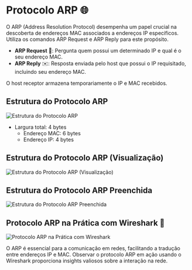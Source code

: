 # Protocolo ARP 🌐

O ARP (Address Resolution Protocol) desempenha um papel crucial na descoberta de endereços MAC associados a endereços IP específicos. Utiliza os comandos ARP Request e ARP Reply para este propósito.

- **ARP Request** 📡: Pergunta quem possui um determinado IP e qual é o seu endereço MAC.
- **ARP Reply** ✉️: Resposta enviada pelo host que possui o IP requisitado, incluindo seu endereço MAC.

O host receptor armazena temporariamente o IP e MAC recebidos.

## Estrutura do Protocolo ARP
![Estrutura do Protocolo ARP](https://raw.githubusercontent.com/Dudarng/HackS-ntese/main/An%C3%A1lise%20de%20Rede/Assets/EstruturaARP1.png)
- Largura total: 4 bytes
    - Endereço MAC: 6 bytes
    - Endereço IP: 4 bytes

## Estrutura do Protocolo ARP (Visualização)
![Estrutura do Protocolo ARP (Visualização)](https://github.com/Dudarng/HackS-ntese/blob/main/Análise%20de%20Rede/Assets/EstruturaARP2.png)

## Estrutura do Protocolo ARP Preenchida
![Estrutura do Protocolo ARP Preenchida](https://github.com/Dudarng/HackS-ntese/blob/main/Análise%20de%20Rede/Assets/EstruturaARPPRE.png)

## Protocolo ARP na Prática com Wireshark 🦈
![Protocolo ARP na Prática com Wireshark](https://github.com/Dudarng/HackS-ntese/blob/main/Análise%20de%20Rede/Assets/EstruturaARPwireshark.jpg)

O ARP é essencial para a comunicação em redes, facilitando a tradução entre endereços IP e MAC. Observar o protocolo ARP em ação usando o Wireshark proporciona insights valiosos sobre a interação na rede.

